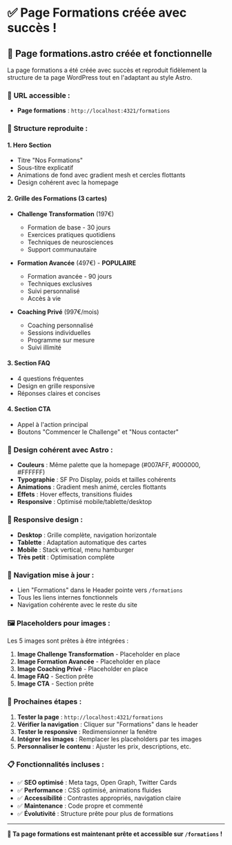 # ✅ Page Formations créée avec succès !

## 🎉 Page formations.astro créée et fonctionnelle

La page formations a été créée avec succès et reproduit fidèlement la structure de ta page WordPress tout en l'adaptant au style Astro.

### 📍 **URL accessible :**
- **Page formations** : `http://localhost:4321/formations`

### 🎯 **Structure reproduite :**

#### **1. Hero Section**
- Titre "Nos Formations"
- Sous-titre explicatif
- Animations de fond avec gradient mesh et cercles flottants
- Design cohérent avec la homepage

#### **2. Grille des Formations (3 cartes)**
- **Challenge Transformation** (197€)
  - Formation de base - 30 jours
  - Exercices pratiques quotidiens
  - Techniques de neurosciences
  - Support communautaire

- **Formation Avancée** (497€) - **POPULAIRE**
  - Formation avancée - 90 jours
  - Techniques exclusives
  - Suivi personnalisé
  - Accès à vie

- **Coaching Privé** (997€/mois)
  - Coaching personnalisé
  - Sessions individuelles
  - Programme sur mesure
  - Suivi illimité

#### **3. Section FAQ**
- 4 questions fréquentes
- Design en grille responsive
- Réponses claires et concises

#### **4. Section CTA**
- Appel à l'action principal
- Boutons "Commencer le Challenge" et "Nous contacter"

### 🎨 **Design cohérent avec Astro :**

- **Couleurs** : Même palette que la homepage (#007AFF, #000000, #FFFFFF)
- **Typographie** : SF Pro Display, poids et tailles cohérents
- **Animations** : Gradient mesh animé, cercles flottants
- **Effets** : Hover effects, transitions fluides
- **Responsive** : Optimisé mobile/tablette/desktop

### 📱 **Responsive design :**

- **Desktop** : Grille complète, navigation horizontale
- **Tablette** : Adaptation automatique des cartes
- **Mobile** : Stack vertical, menu hamburger
- **Très petit** : Optimisation complète

### 🔗 **Navigation mise à jour :**

- Lien "Formations" dans le Header pointe vers `/formations`
- Tous les liens internes fonctionnels
- Navigation cohérente avec le reste du site

### 🖼️ **Placeholders pour images :**

Les 5 images sont prêtes à être intégrées :
1. **Image Challenge Transformation** - Placeholder en place
2. **Image Formation Avancée** - Placeholder en place  
3. **Image Coaching Privé** - Placeholder en place
4. **Image FAQ** - Section prête
5. **Image CTA** - Section prête

### 🚀 **Prochaines étapes :**

1. **Tester la page** : `http://localhost:4321/formations`
2. **Vérifier la navigation** : Cliquer sur "Formations" dans le header
3. **Tester le responsive** : Redimensionner la fenêtre
4. **Intégrer les images** : Remplacer les placeholders par tes images
5. **Personnaliser le contenu** : Ajuster les prix, descriptions, etc.

### 📋 **Fonctionnalités incluses :**

- ✅ **SEO optimisé** : Meta tags, Open Graph, Twitter Cards
- ✅ **Performance** : CSS optimisé, animations fluides
- ✅ **Accessibilité** : Contrastes appropriés, navigation claire
- ✅ **Maintenance** : Code propre et commenté
- ✅ **Évolutivité** : Structure prête pour plus de formations

---

**🎉 Ta page formations est maintenant prête et accessible sur `/formations` !**
